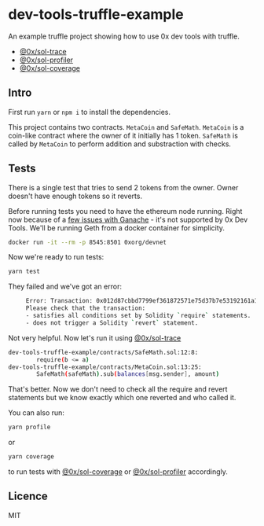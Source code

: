 # dev-tools-truffle-example

An example truffle project showing how to use 0x dev tools with truffle.

- [@0x/sol-trace](https://www.sol-trace.com)
- [@0x/sol-profiler](https://www.sol-profiler.com)
- [@0x/sol-coverage](https://www.sol-coverage.com)

## Intro

First run `yarn` or `npm i` to install the dependencies.

This project contains two contracts. `MetaCoin` and `SafeMath`. `MetaCoin` is a coin-like contract where the owner of it initially has 1 token. `SafeMath` is called by `MetaCoin` to perform addition and substraction with checks.

## Tests

There is a single test that tries to send 2 tokens from the owner. Owner doesn't have enough tokens so it reverts.

Before running tests you need to have the ethereum node running. Right now because of a [few issues with Ganache](https://github.com/0xProject/0x-monorepo/issues/1520) - it's not supported by 0x Dev Tools. We'll be running Geth from a docker container for simplicity.

```bash
docker run -it --rm -p 8545:8501 0xorg/devnet
```

Now we're ready to run tests:

```bash
yarn test
```

They failed and we've got an error:

```bash
     Error: Transaction: 0x012d87cbbd7799ef361872571e75d37b7e53192161a1955ef5d6c97f1531d613 exited with an error (status 0).
     Please check that the transaction:
     - satisfies all conditions set by Solidity `require` statements.
     - does not trigger a Solidity `revert` statement.
```

Not very helpful. Now let's run it using [@0x/sol-trace](http://sol-trace.com)

```bash
dev-tools-truffle-example/contracts/SafeMath.sol:12:8:
        require(b <= a)
dev-tools-truffle-example/contracts/MetaCoin.sol:13:25:
        SafeMath(safeMath).sub(balances[msg.sender], amount)
```

That's better. Now we don't need to check all the require and revert statements but we know exactly which one reverted and who called it.

You can also run:

```bash
yarn profile
```

or

```bash
yarn coverage
```

to run tests with [@0x/sol-coverage](http://sol-coverage.com) or [@0x/sol-profiler](http://sol-profiler.com) accordingly.

## Licence

MIT
